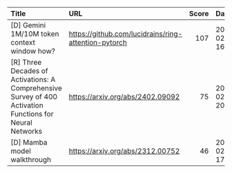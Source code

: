 | Title                                                                                                    | URL                                                  |   Score | Date                |
|:---------------------------------------------------------------------------------------------------------|:-----------------------------------------------------|--------:|:--------------------|
| [D] Gemini 1M/10M token context window how?                                                              | https://github.com/lucidrains/ring-attention-pytorch |     107 | 2024-02-15 16:13:29 |
| [R] Three Decades of Activations: A Comprehensive Survey of 400 Activation Functions for Neural Networks | https://arxiv.org/abs/2402.09092                     |      75 | 2024-02-15 20:12:04 |
| [D] Mamba model walkthrough                                                                              | https://arxiv.org/abs/2312.00752                     |      46 | 2024-02-16 17:46:30 |